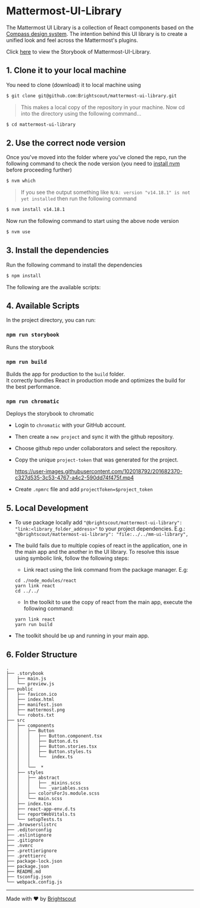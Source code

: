 # Mattermost-UI-Library
The Mattermost UI Library is a collection of React components based on the [Compass design system](https://zeroheight.com/29be2c109/p/4429ac-components).
The intention behind this UI library is to create a unified look and feel across the Mattermost's plugins.

Click [here]( https://6351138fe1271125e36406fb-vpprpcpesw.chromatic.com/) to view the Storybook of Mattermost-UI-Library.

## 1. Clone it to your local machine

You need to clone (download) it to local machine using

```sh
$ git clone git@github.com:Brightscout/mattermost-ui-library.git
```

> This makes a local copy of the repository in your machine. Now cd into the directory using the following command...

```sh
$ cd mattermost-ui-library
```

## 2. Use the correct node version

Once you've moved into the folder where you've cloned the repo, run the following command to check the node version (you need to [install nvm](https://github.com/nvm-sh/nvm/tree/v0.39.1#installing-and-updating) before proceeding further)

```sh
$ nvm which
```

> If you see the output something like `N/A: version "v14.18.1" is not yet installed` then run the following command

```sh
$ nvm install v14.18.1
```

Now run the following command to start using the above node version

```sh
$ nvm use
```

## 3. Install the dependencies

Run the following command to install the dependencies

```sh
$ npm install
```

The following are the available scripts:

## 4. Available Scripts

In the project directory, you can run:

### `npm run storybook`

Runs the storybook

### `npm run build`

Builds the app for production to the `build` folder.\
It correctly bundles React in production mode and optimizes the build for the best performance.

### `npm run chromatic`

Deploys the storybook to chromatic

- Login to `chromatic` with your GitHub account.
- Then create a `new project` and sync it with the github repository.
- Choose github repo under collaborators and select the repository.
- Copy the unique `project-token` that was generated for the project.

  https://user-images.githubusercontent.com/102018792/201682370-c327d535-3c53-4767-a4c2-590dd74f475f.mp4

- Create `.npmrc` file and add `projectToken=$project_token`

## 5. Local Development

- To use package locally add `"@brightscout/mattermost-ui-library": "link:<library_folder_address>"` to your project dependencies. E.g.: `"@brightscout/mattermost-ui-library": "file:../../mm-ui-library",`

- The build fails due to multiple copies of react in the application, one in the main app and the another in the UI library. To resolve this issue using symbolic link, follow the following steps:

  - Link react using the link command from the package manager. E.g:

  ```
  cd ./node_modules/react
  yarn link react
  cd ../../
  ```

  - In the toolkit to use the copy of react from the main app, execute the following command:

  ```
  yarn link react
  yarn run build
  ```

- The toolkit should be up and running in your main app.

## 6. Folder Structure

```
.
├── .storybook
│   ├── main.js
│   └── preview.js
├── public
│   ├── favicon.ico
│   ├── index.html
│   ├── manifest.json
│   ├── mattermost.png
│   └── robots.txt
├── src
│   ├── components
│   │   ├── Button
│   │   │   ├── Button.component.tsx
│   │   │   ├── Button.d.ts
│   │   │   ├── Button.stories.tsx
│   │   │   ├── Button.styles.ts
│   │   │   └──  index.ts
│   │   │
│   │   └──  *
│   ├── styles
│   │   ├── abstract
│   │   │   ├── _mixins.scss
│   │   │   └── _variables.scss
│   │   ├── colorsForJs.module.scss
│   │   └── main.scss
│   ├── index.tsx
│   ├── react-app-env.d.ts
│   ├── reportWebVitals.ts
│   └── setupTests.ts
├── .browserslistrc
├── .editorconfig
├── .eslintignore
├── .gitignore
├── .nvmrc
├── .prettierignore
├── .prettierrc
├── package-lock.json
├── package.json
├── README.md
├── tsconfig.json
└── webpack.config.js
```

---

Made with &#9829; by [Brightscout](https://www.brightscout.com)
